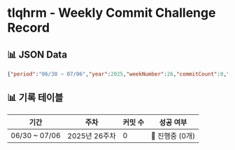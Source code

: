 # tlqhrm - Weekly Commit Challenge Record

## 📊 JSON Data

```json
{"period":"06/30 ~ 07/06","year":2025,"weekNumber":26,"commitCount":0,"success":false,"status":"🔄 진행중 (0개)","lastUpdated":"2025-07-01T20:59:23+09:00"}
```

## 📊 기록 테이블

| 기간 | 주차 | 커밋 수 | 성공 여부 |
| --- | --- | --- | --- |
| 06/30 ~ 07/06 | 2025년 26주차 | 0 | 🔄 진행중 (0개) |
